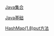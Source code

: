 [Java集合](https://www.processon.com/view/link/5d63e96ce4b0869fa423046e)

[Java基础](https://www.processon.com/view/link/5d67c27ee4b09176f3046929)

[HashMap(1.8)put方法](https://www.processon.com/view/link/5d61555ae4b0d780770ad813)





